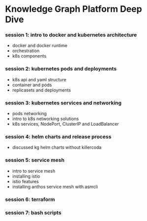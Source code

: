 # Knowledge Graph Platform Deep Dive

### session 1: intro to docker and kubernetes architecture
 - docker and docker runtime
 - orchestration 
 - k8s components

### session 2: kubernetes pods and deployments
 - k8s api and yaml structure
 - container and pods
 - replicasets and deployments

### session 3: kubernetes services and networking
- pods networking
- intro to k8s networking solutions
- k8s services, NodePort, ClusterIP and LoadBalancer

### session 4: helm charts and release process

- discussed kg helm charts without killercoda 

### session 5: service mesh
- intro to service mesh
- installing istio
- istio features
- installing anthos service mesh with asmcli

### session 6: terraform

### session 7: bash scripts
